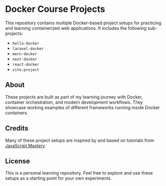 # Docker Course Projects

This repository contains multiple Docker-based project setups for practicing and learning containerized web applications. It includes the following sub-projects:

- `hello-docker`
- `laravel-docker`
- `mern-docker`
- `next-docker`
- `react-docker`
- `vite-project`

## About

These projects are built as part of my learning journey with Docker, container orchestration, and modern development workflows. They showcase working examples of different frameworks running inside Docker containers.

## Credits

Many of these project setups are inspired by and based on tutorials from [JavaScript Mastery](https://www.youtube.com/watch?v=GFgJkfScVNU&t=1s).


## License
This is a personal learning repository. Feel free to explore and use these setups as a starting point for your own experiments.
